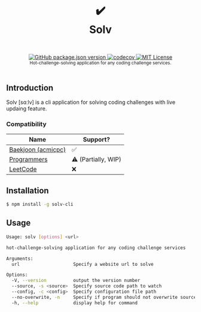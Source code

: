 <h1 align="center">
  <br />
  ✔️
  <br />
  Solv
  <sup>
    <br />
    <br />
  </sup>    
</h1>

<div align="center">
    <a href="https://www.npmjs.com/package/solv-cli">
        <img alt="GitHub package.json version" src="https://img.shields.io/github/package-json/v/async3619/solv?style=flat-square">
    </a>
    <a href="https://codecov.io/gh/async3619/solv">
        <img src="https://img.shields.io/codecov/c/github/async3619/solv/main?style=flat-square&token=9UAM0GA4VI" alt="codecov" />
    </a>
    <a href="https://github.com/async3619/solv/blob/main/LICENSE">
        <img src="https://img.shields.io/github/license/async3619/solv.svg?style=flat-square" alt="MIT License" />
    </a>
    <br />
    <sup>Hot-challenge-solving application for any coding challenge services.</sup>
    <br />
    <br />
</div>

## Introduction

Solv [sɑːlv] is a cli application for solving coding challenges with live updaing feature.

### Compatibility

| Name                                           | Support?            |
|------------------------------------------------|---------------------|
| [Baekjoon (acmicpc)](https://www.acmicpc.net/) | ✅                   |
| [Programmers](https://programmers.co.kr/)      | ⚠️ (Partially, WIP) |
| [LeetCode](https://leetcode.com/)              | ❌                   |

## Installation

```bash
$ npm install -g solv-cli
```

## Usage

```bash
Usage: solv [options] <url>

hot-challenge-solving application for any coding challenge services

Arguments:
  url                    Specify a website url to solve

Options:
  -V, --version          output the version number
  --source, -s <source>  Specify source code path to watch
  --config, -c <config>  Specify configuration file path
  --no-overwrite, -n     Specify if program should not overwrite source code file
  -h, --help             display help for command
```
